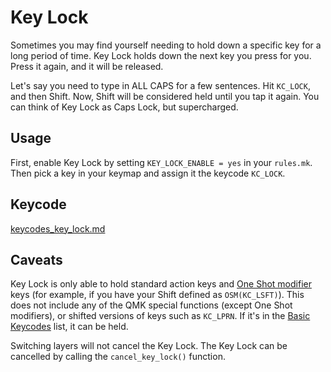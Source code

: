 # Key Lock

Sometimes you may find yourself needing to hold down a specific key for a long period of time. Key Lock holds down the next key you press for you. Press it again, and it will be released.

Let's say you need to type in ALL CAPS for a few sentences. Hit `KC_LOCK`, and then Shift. Now, Shift will be considered held until you tap it again. You can think of Key Lock as Caps Lock, but supercharged.

## Usage

First, enable Key Lock by setting `KEY_LOCK_ENABLE = yes` in your `rules.mk`. Then pick a key in your keymap and assign it the keycode `KC_LOCK`.

## Keycode

[keycodes_key_lock.md](./keycodes_key_lock.md ':include')

## Caveats

Key Lock is only able to hold standard action keys and [One Shot modifier](one_shot_keys.md) keys (for example, if you have your Shift defined as `OSM(KC_LSFT)`).
This does not include any of the QMK special functions (except One Shot modifiers), or shifted versions of keys such as `KC_LPRN`. If it's in the [Basic Keycodes](keycodes_basic.md) list, it can be held.

Switching layers will not cancel the Key Lock. The Key Lock can be cancelled by calling the `cancel_key_lock()` function.

